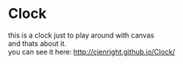 # Clock
this is a clock just to play around with canvas  
and thats about it.  
you can see it here: http://cjenright.github.io/Clock/